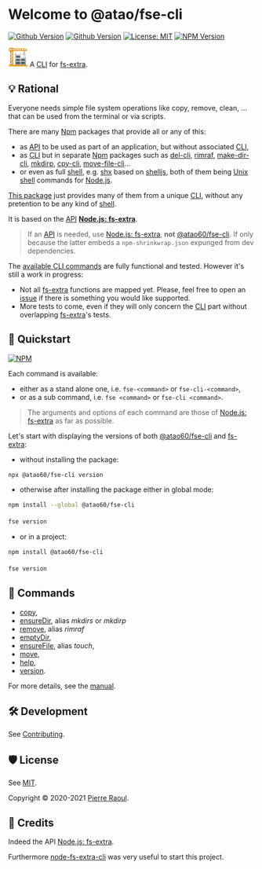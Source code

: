 Welcome to @atao/fse-cli
===
[![Github Version](https://img.shields.io/github/package-json/v/atao60/fse-cli?label=github&color=#0366d6)](https://github.com/atao60/fse-cli) [![Github Version](https://img.shields.io/github/issues/atao60/fse-cli)](https://github.com/atao60/fse-cli/issues) [![License: MIT](https://img.shields.io/github/license/atao60/fse-cli)](https://github.com/atao60/fse-cli/blob/master/LICENSE) [![NPM Version](https://img.shields.io/npm/v/@atao60/fse-cli?color=#0366d6)](https://www.npmjs.com/package/@atao60/fse-cli)

<img src="https://raw.githubusercontent.com/googlefonts/noto-emoji/v2018-08-10-unicode11/svg/emoji_u1f3d7.svg" width="40" /> A [CLI](https://en.wikipedia.org/wiki/Command-line_interface) for [fs-extra](https://github.com/jprichardson/node-fs-extra).

## 💡 Rational

Everyone needs simple file system operations like copy, remove, clean, ... that can be used from the terminal or via scripts. 

There are many [Npm](https://www.npmjs.com/) packages that provide all or any of this:
- as [API](https://en.wikipedia.org/wiki/Application_programming_interface) to be used as part of an application, but without associated [CLI](https://en.wikipedia.org/wiki/Command-line_interface),
- as [CLI](https://en.wikipedia.org/wiki/Command-line_interface) but in separate [Npm](https://www.npmjs.com/) packages such as [del-cli](https://www.npmjs.com/package/del-cli), [rimraf](https://www.npmjs.com/package/rimraf), [make-dir-cli](https://www.npmjs.com/package/make-dir-cli), [mkdirp](https://www.npmjs.com/package/mkdirp), [cpy-cli](https://www.npmjs.com/package/cpy-cli), [move-file-cli](https://www.npmjs.com/package/move-file-cli)...
- or even as full [shell](https://en.wikipedia.org/wiki/Shell_(computing)), e.g. [shx](https://www.npmjs.com/package/shx) based on [shelljs](https://www.npmjs.com/package/shelljs), both of them being [Unix shell](https://en.wikipedia.org/wiki/Unix_shell) commands for [Node.js](https://nodejs.org).

[This package](https://www.npmjs.com/package/@atao60/fse-cli) just provides many of them from a unique [CLI](https://en.wikipedia.org/wiki/Command-line_interface), without any pretention to be any kind of [shell](https://en.wikipedia.org/wiki/Shell_(computing)).

It is based on the [API](https://en.wikipedia.org/wiki/Application_programming_interface) **[Node.js: fs-extra](https://github.com/jprichardson/node-fs-extra)**. 

> If an [API](https://en.wikipedia.org/wiki/Application_programming_interface) is needed, use [Node.js: fs-extra](https://github.com/jprichardson/node-fs-extra), **not** [@atao60/fse-cli](https://www.npmjs.com/package/@atao60/fse-cli). If only because the latter embeds a `npm-shrinkwrap.json` expunged from dev dependencies.


The [available CLI commands](#🎹-commands) are fully functional and tested. However it's still a work in progress:
* Not all [fs-extra](https://github.com/jprichardson/node-fs-extra) functions are mapped yet. Please, feel free to open an [issue](https://github.com/atao60/fse-cli/issues) if there is something you would like supported.
* More tests to come, even if they will only concern the [CLI](https://en.wikipedia.org/wiki/Command-line_interface) part without overlapping [fs-extra](https://github.com/jprichardson/node-fs-extra)'s tests.

## 🏁 Quickstart

[![NPM](https://nodei.co/npm/@atao60/fse-cli.png?mini=true)](https://www.npmjs.com/package/@atao60/fse-cli)

Each command is available:
- either as a stand alone one, i.e. `fse-<command>` or `fse-cli-<command>`,
- or as a sub command, i.e. `fse <command>` or `fse-cli <command>`.

> The arguments and options of each command are those of [Node.js: fs-extra](https://github.com/jprichardson/node-fs-extra) as far as possible.

Let's start with displaying the versions of both [@atao60/fse-cli](https://github.com/atao60/fse-cli) and [fs-extra](https://github.com/jprichardson/node-fs-extra):

- without installing the package:

```bash
npx @atao60/fse-cli version
```

- otherwise after installing the package either in global mode:

```bash
npm install --global @atao60/fse-cli

fse version
```

- or in a project:

```bash
npm install @atao60/fse-cli

fse version
```

## 🎹 Commands

- [copy](MANUAL.md#'copy-file-or-directory'),
- [ensureDir](MANUAL.md#'creating-directories'), alias *mkdirs* or *mkdirp*
- [remove](MANUAL.md#'deleting-files-and-directories'), alias *rimraf*
- [emptyDir](MANUAL.md#'Cleaning-directories'),
- [ensureFile](MANUAL.md#'creating-files'), alias *touch*,
- [move](MANUAL.md#'move-file-or-directory'),
- [help](MANUAL.md#'help'),
- [version](MANUAL.md#'version').

For more details, see the [manual](MANUAL.md).

## 🛠️ Development

See [Contributing](CONTRIBUTING.md).

## 🛡️ License

See [MIT](LICENSE).

Copyright &copy; 2020-2021 [Pierre Raoul](https://github.com/atao60).

## 📜 Credits

Indeed the API [Node.js: fs-extra](https://github.com/jprichardson/node-fs-extra).

Furthermore [node-fs-extra-cli](https://www.npmjs.com/package/fs-extra-cli) was very useful to start this project.
